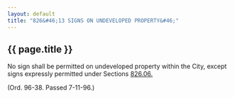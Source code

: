 ```yaml
---
layout: default 
title: "826&#46;13 SIGNS ON UNDEVELOPED PROPERTY&#46;"
---
```


{{ page.title }}
----------------

No sign shall be permitted on undeveloped property within the City,
except signs expressly permitted under Sections [826.06.](3a854a95.html)

(Ord. 96-38. Passed 7-11-96.)
